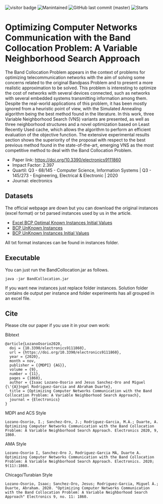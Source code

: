 ![visitor badge](https://vbr.wocr.tk/badge?page_id=isaaclo97.BandCollocationProblem&color=be54c6&style=flat&logo=Github)
![Manintained](https://img.shields.io/badge/Maintained%3F-yes-green.svg)
![GitHub last commit (master)](https://img.shields.io/github/last-commit/isaaclo97/BandCollocationProblem)
![Starts](https://img.shields.io/github/stars/isaaclo97/BandCollocationProblem.svg)

# Optimizing Computer Networks Communication with the Band Collocation Problem: A Variable Neighborhood Search Approach

The Band Collocation Problem appears in the context of problems for optimizing telecommunication networks with the aim of solving some concerns related to the original Bandpass Problem and to present a more realistic approximation to be solved. This problem is interesting to optimize the cost of networks with several devices connected, such as networks with several embedded systems transmitting information among them. Despite the real-world applications of this problem, it has been mostly ignored from a heuristic point of view, with the Simulated Annealing algorithm being the best method found in the literature. In this work, three Variable Neighborhood Search (VNS) variants are presented, as well as three neighborhood structures and a novel optimization based on Least Recently Used cache, which allows the algorithm to perform an efficient evaluation of the objective function. The extensive experimental results section shows the superiority of the proposal with respect to the best previous method found in the state-of-the-art, emerging VNS as the most competitive method to deal with the Band Collocation Problem.

- Paper link: <https://doi.org/10.3390/electronics9111860>
- Impact Factor: 2.397
- Quartil: Q3 - 68/145 - Computer Science, Information Systems | Q3 - 145/273 - Engineering, Electrical & Electronic | 2020  <br>
- Journal: electronics

## Datasets

The official webpage are down but you can download the original instances (excel format) or txt parsed instances used by us in the article.

* [Excel BCP Optimal Known Instances Initial Values](excel/BCPOptimalKnownInstancesInitialValues.xlsx)
* [BCP UnKnown Instances](excel/BCPUnKnownInstances.xlsx)
* [BCP UnKnown Instances Initial Values](excel/BCPUnKnownInstancesInitialValues.xlsx)

All txt format instances can be found in instances folder.

## Executable

You can just run the BandCollocation.jar as follows.

```
java -jar BandCollocation.jar
```

If you want new instances just replace folder instances.
Solution folder contains de output per instance and folder experiments has all grouped in an excel file.

## Cite

Please cite our paper if you use it in your own work:

Bibtext
```
@article{LozanoOsorio2020,
  doi = {10.3390/electronics9111860},
  url = {https://doi.org/10.3390/electronics9111860},
  year = {2020},
  month = nov,
  publisher = {{MDPI} {AG}},
  volume = {9},
  number = {11},
  pages = {1860},
  author = {Isaac Lozano-Osorio and Jesus Sanchez-Oro and Miguel {\'{A}}ngel Rodriguez-Garcia and Abraham Duarte},
  title = {Optimizing Computer Networks Communication with the Band Collocation Problem: A Variable Neighborhood Search Approach},
  journal = {Electronics}
}
```

MDPI and ACS Style
```
Lozano-Osorio, I.; Sanchez-Oro, J.; Rodriguez-Garcia, M.Á.; Duarte, A. Optimizing Computer Networks Communication with the Band Collocation Problem: A Variable Neighborhood Search Approach. Electronics 2020, 9, 1860.
```

AMA Style
```
Lozano-Osorio I, Sanchez-Oro J, Rodriguez-Garcia MÁ, Duarte A. Optimizing Computer Networks Communication with the Band Collocation Problem: A Variable Neighborhood Search Approach. Electronics. 2020; 9(11):1860.
```

Chicago/Turabian Style
```
Lozano-Osorio, Isaac; Sanchez-Oro, Jesus; Rodriguez-Garcia, Miguel Á.; Duarte, Abraham. 2020. "Optimizing Computer Networks Communication with the Band Collocation Problem: A Variable Neighborhood Search Approach" Electronics 9, no. 11: 1860.
```
